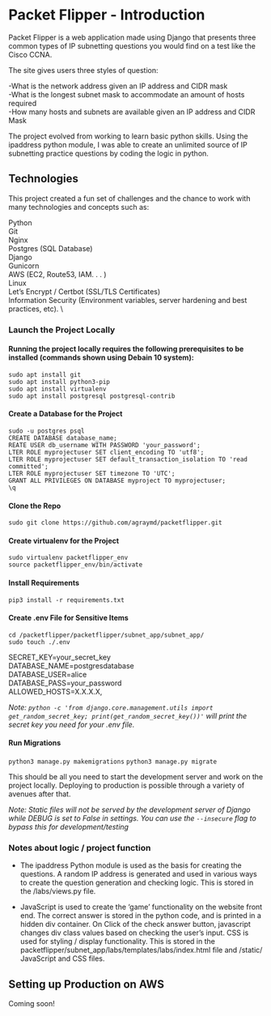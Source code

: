 # **Packet Flipper - Introduction**
Packet Flipper is a web application made using Django that presents three common types of IP subnetting questions you would find on a test like the Cisco CCNA. 

The site gives users three styles of question: 

-What is the network address given an IP address and CIDR mask  
-What is the longest subnet mask to accommodate an amount of hosts required  
-How many hosts and subnets are available given an IP address and CIDR Mask  

The project evolved from working to learn basic python skills. Using the ipaddress python module, I was able to create an unlimited source of IP subnetting practice questions by coding the logic in python. 

## **Technologies**

This project created a fun set of challenges and the chance to work with many technologies and concepts such as: 

Python \
Git \
Nginx \
Postgres (SQL Database) \
Django \
Gunicorn \
AWS (EC2, Route53, IAM. . . ) \
Linux \
Let’s Encrypt / Certbot (SSL/TLS Certificates) \
Information Security (Environment variables, server hardening and best practices, etc). \





### **Launch the Project Locally**
#### **Running the project locally requires the following prerequisites to be installed (commands shown using Debain 10 system):** 

`sudo apt install git`   
`sudo apt install python3-pip`  
`sudo apt install virtualenv`   
`sudo apt install postgresql postgresql-contrib`   

#### **Create a Database for the Project**
`sudo -u postgres psql`  
`CREATE DATABASE database_name;`  
`REATE USER db_username WITH PASSWORD 'your_password';`  
`LTER ROLE myprojectuser SET client_encoding TO 'utf8';`  
`LTER ROLE myprojectuser SET default_transaction_isolation TO 'read committed';`  
`LTER ROLE myprojectuser SET timezone TO 'UTC';`  
`GRANT ALL PRIVILEGES ON DATABASE myproject TO myprojectuser;`  
`\q`  

#### **Clone the Repo**
`sudo git clone https://github.com/agraymd/packetflipper.git`

#### **Create virtualenv for the Project**
`sudo virtualenv packetflipper_env`  
`source packetflipper_env/bin/activate`  

#### **Install Requirements**
`pip3 install -r requirements.txt`  
 
#### **Create .env File for Sensitive Items**  
`cd /packetflipper/packetflipper/subnet_app/subnet_app/`  
`sudo touch ./.env`  

SECRET_KEY=your_secret_key  
DATABASE_NAME=postgresdatabase                               
DATABASE_USER=alice                                          
DATABASE_PASS=your_password                        
ALLOWED_HOSTS=X.X.X.X,  

*Note: `python -c 'from django.core.management.utils import get_random_secret_key; print(get_random_secret_key())'` will print the secret key you need for your .env file.*

#### **Run Migrations**
`python3 manage.py makemigrations`
`python3 manage.py migrate`

This should be all you need to start the development server and work on the project locally. Deploying to production is possible through a variety of avenues after that. 

*Note: Static files will not be served by the development server of Django while DEBUG is set to False in settings. You can use the  `--insecure` flag to bypass this for development/testing*


### **Notes about logic / project function**
- The ipaddress Python module is used as the basis for creating the questions. A random IP address is generated and used in various ways to create the question generation and checking logic. This is stored in the /labs/views.py file. 


- JavaScript is used to create the ‘game’ functionality on the website front end. The correct answer is stored in the python code, and is printed in a hidden div container. On Click of the check answer button, javascript changes div class values based on checking the user’s input. CSS is used for styling / display functionality. This is stored in the packetflipper/subnet_app/labs/templates/labs/index.html file and /static/ JavaScript and CSS files.


## **Setting up Production on AWS**
Coming soon!




